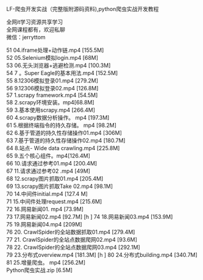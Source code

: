 LF-爬虫开发实战（完整版附源码资料),python爬虫实战开发教程

全网it学习资源共享学习<br>全网课程都有，欢迎私聊<br>微信：jerryttom<br>

51 04.iframe处理+动作链.mp4 [155.5M]<br> 52 05.Selenium模拟login.mp4 [68M]<br> 53 06.无头浏览器+逃避检测.mp4 [100.3M]<br> 54 7 。Super Eagle的基本用法.mp4 [152.5M]<br> 55 8.12306模拟登录01.mp4 [279.2M]<br> 56 9.12306模拟登录02.mp4 [126.8M]<br> 57 1.scrapy framework.mp4 [54.5M]<br> 58 2.scrapy环境安装。mp4[68​​.8M]<br> 59 3.基本使用scrapy.mp4 [266.4M]<br> 60 4.scrapy数据分析操作。 mp4 [197.3M]<br> 61 5.根据终端指令的持久存储。 mp4 [98.2M]<br> 62 6.基于管道的持久性存储操作01.mp4 [306M]<br> 63 7.基于管道的持久性存储操作02.mp4 [180.7M]<br> 64 8.站点- Wide data crawling.mp4 [225.8M]<br> 65 9.五个核心组件。mp4[126.4M]<br> 66 10.请求通过参考01.mp4 [200.4M]<br> 67 11.请求通过参考02 .mp4 [49M]<br> 68 12.scrapy图片抓取01.mp4 [205.4M]<br> 69 13.scrapy图片抓取Take 02.mp4 [98.1M]<br> 70 14.中间件initial.mp4 [127.4 M]<br> 71 15.中间件处理request.mp4 [215.6M]<br> 72 16.网易新闻01. mp4 [73.9M]<br> 73 17.网易新闻02.mp4 [92.7M] [h ] 74 18.网易新闻03.mp4 [153.9M]<br> 75 19.网易新闻04.mp4 [209M]<br> 76 20. CrawlSpider的全站数据抓取01.mp4 [279.4M]<br> 77 21. CrawlSpider的全站点数据爬网02.mp4 [93.6M]<br> 78 22. CrawlSpider的全站点数据爬网03.mp4 [292.1M]<br> 79 23.分布式overview.mp4 [181.3M] [h ] 80 24.分布式building.mp4 [340.7M]<br> 81 25.增量爬虫。 mp4 [256.2M]<br> Python爬虫实战.zip [6.5M]